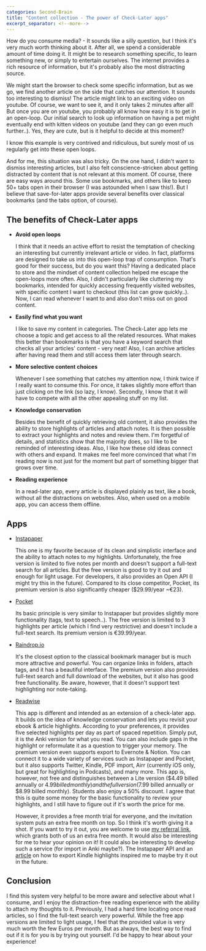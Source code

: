 ```yaml
---
categories: Second-Brain
title: "Content collection - The power of Check-Later apps"
excerpt_separator: <!--more-->
---
```

How do you consume media? - It sounds like a silly question, but I think it's very much worth thinking about it. After all, we spend a considerable amount of time doing it. It might be to research something specific, to learn something new, or simply to entertain ourselves. The internet provides a rich resource of information, but it's probably also the most distracting source.
<!--more--> We might start the browser to check some specific information, but as we go, we find another article on the side that catches our attention. It sounds too interesting to dismiss! The article might link to an exciting video on youtube. Of course, we want to see it, and it only takes 2 minutes after all! But once you are on youtube, you probably all know how easy it is to get in an open-loop. Our initial search to look up information on having a pet might eventually end with kitten videos on youtube (and they can go even much further..). Yes, they are cute, but is it helpful to decide at this moment?
I know this example is very contrived and ridiculous, but surely most of us regularly get into these open loops.

And for me, this situation was also tricky. On the one hand, I didn't want to dismiss interesting articles, but I also felt conscience-stricken about getting distracted by content that is not relevant at this moment. Of course, there are easy ways around this. Some use bookmarks, and others like to keep 50+ tabs open in their browser (I was astounded when I saw this!). But I believe that save-for-later apps provide several benefits over classical bookmarks (and the tabs option, of course). 

## The benefits of Check-Later apps
- **Avoid open loops**

    I think that it needs an active effort to resist the temptation of checking an interesting but currently irrelevant article or video. In fact, platforms are designed to take us into this open-loop trap of consumption. That's good for their success, but do you want this? Having a dedicated place to store and the mindset of content collection helped me escape the open-loops more often. Also, I didn't particularly like cluttering my bookmarks, intended for quickly accessing frequently visited websites, with specific content I want to checkout (this list can grow quickly..). Now, I can read whenever I want to and also don't miss out on good content.

- **Easily find what you want**
  
    I like to save my content in categories. The Check-Later app lets me choose a topic and get access to all the related resources. What makes this better than bookmarks is that you have a keyword search that checks all your articles' content - very neat! Also, I can archive articles after having read them and still access them later through search.

- **More selective content choices**

    Whenever I see something that catches my attention now, I think twice if I really want to consume this. For once, it takes slightly more effort than just clicking on the link (so lazy, I know). Secondly, I know that it will have to compete with all the other appealing stuff on my list. 

- **Knowledge conservation**
  
    Besides the benefit of quickly retrieving old content, it also provides the ability to store highlights of articles and attach notes. It is then possible to extract your highlights and notes and review them. I'm forgetful of details, and statistics show that the majority does, so I like to be reminded of interesting ideas. Also, I like how these old ideas connect with others and expand. It makes me feel more convinced that what I'm reading now is not just for the moment but part of something bigger that grows over time.

- **Reading experience**
  
    In a read-later app, every article is displayed plainly as text, like a book, without all the distractions on websites. Also, when used on a mobile app, you can access them offline.

## Apps
- [Instapaper](https://www.instapaper.com/)

  This one is my favorite because of its clean and simplistic interface and the ability to attach notes to my highlights. Unfortunately, the free version is limited to five notes per month and doesn't support a full-text search for all articles. But the free version is good to try it out and enough for light usage. For developers, it also provides an Open API (I might try this in the future). Compared to its close competitor, Pocket, its premium version is also significantly cheaper ($29.99/year ~€23).

- [Pocket](https://getpocket.com/)
  
  Its basic principle is very similar to Instapaper but provides slightly more functionality (tags, text to speech..). The free version is limited to 3 highlights per article (which I find very restrictive) and doesn't include a full-text search. Its premium version is €39.99/year.

- [Raindrop.io](https://raindrop.io/)

     It's the closest option to the classical bookmark manager but is much more attractive and powerful. You can organize links in folders, attach tags, and it has a beautiful interface. The premium version also provides full-text search and full download of the websites, but it also has good free functionality. Be aware, however, that it doesn't support text highlighting nor note-taking.

- [Readwise](https://readwise.io/)
  
  This app is different and intended as an extension of a check-later app. It builds on the idea of knowledge conservation and lets you revisit your ebook & article highlights. According to your preferences, it provides five selected highlights per day as part of spaced repetition. Simply put, it is the Anki version for what you read. You can also include gaps in the highlight or reformulate it as a question to trigger your memory. The premium version even supports export to Evernote & Notion. You can connect it to a wide variety of services such as Instapaper and Pocket, but it also supports Twitter, Kindle, PDF import, Airr (currently iOS only, but great for highlighting in Podcasts), and many more. This app is, however, not free and distinguishes between a Lite version ($4.49 billed annually or $4.99 billed monthly) and the full version ($7.99 billed annually or $8.99 billed monthly). Students also enjoy a 50% discount.
  I agree that this is quite some money for the basic functionality to review your highlights, and I still have to figure out if it's worth the price for me.

  However, it provides a free month trial for everyone, and the invitation system puts an extra free month on top. So I think it's worth giving it a shot. If you want to try it out, you are welcome to use [my referral link](https://readwise.io/i/adrian136), which grants both of us an extra free month. It would also be interesting for me to hear your opinion on it!
    It could also be interesting to develop such a service (for import in Anki maybe?). The Instapaper API and an [article](https://medium.com/@sawyerh/how-i-export-process-and-resurface-my-kindle-highlights-addc9de9af1a) on how to export Kindle highlights inspired me to maybe try it out in the future.

## Conclusion

I find this system very helpful to be more aware and selective about what I consume, and I enjoy the distraction-free reading experience with the ability to attach my thoughts to it. Previously, I had a hard time locating once read articles, so I find the full-text search very powerful. While the free app versions are limited to light usage, I feel that the provided value is very much worth the few Euros per month. But as always, the best way to find out if it is for you is by trying out yourself.
I'd be happy to hear about your experience!